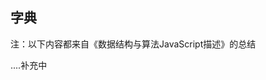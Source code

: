 <!--
 * @Date: 2022-01-05 01:40:32
 * @LastEditors: Lewis
 * @LastEditTime: 2022-01-05 01:44:31
-->
## 字典

注：以下内容都来自《数据结构与算法JavaScript描述》的总结

....补充中